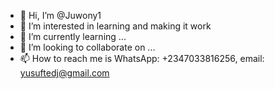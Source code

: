 - 👋 Hi, I’m @Juwony1
- 👀 I’m interested in learning and making it work
- 🌱 I’m currently learning ...
- 💞️ I’m looking to collaborate on ...
- 📫 How to reach me is WhatsApp: +2347033816256, email: yusuftedj@gmail.com

<!---
Juwony1/Juwony1 is a ✨ special ✨ repository because its `README.md` (this file) appears on your GitHub profile.
You can click the Preview link to take a look at your changes.
--->
